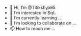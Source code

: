 - 👋 Hi, I’m @Titikshya95
- 👀 I’m interested in Sql..
- 🌱 I’m currently learning ...
- 💞️ I’m looking to collaborate on ...
- 📫 How to reach me ...

<!---
Titikshya95/Titikshya95 is a ✨ special ✨ repository because its `README.md` (this file) appears on your GitHub profile.
You can click the Preview link to take a look at your changes.
--->
